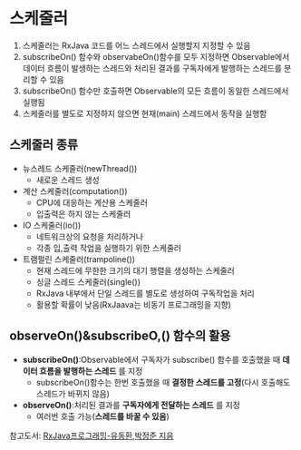 # 스케줄러
1. 스케줄러는 RxJava 코드를 어느 스레드에서 실행할지 지정할 수 있음
2. subscribeOn() 함수와 observabeOn()함수를 모두 지정하면 Observable에서 데이터 흐름이 발생하는 스레드와 처리된 결과를 구독자에게 발행하는 스레드를 분리할 수 있음
3. subscribeOn() 함수만 호출하면 Observable의 모든 흐름이 동일한 스레드에서 실행됨
4. 스케줄러를 별도로 지정하지 않으면 현재(main) 스레드에서 동작을 실행함

## 스케줄러 종류
* 뉴스레드 스케줄러(newThread())
    * 새로운 스레드 생성
* 계산 스케줄러(computation())
    * CPU에 대응하는 계산용 스케줄러
    * 입출력은 하지 않는 스케줄러
* IO 스케줄러(io())
    * 네트워크상의 요청을 처리하거나
    * 각종 입,출력 작업을 실행하기 위한 스케줄러
* 트램펄린 스케줄러(trampoline())
    * 현재 스레드에 무한한 크기의 대기 행렬을 생성하는 스케줄러
    * 싱글 스레드 스케줄러(single())
    * RxJava 내부에서 단일 스레드를 별도로 생성하여 구독작업을 처리
    * 활용할 확률이 낮음(RxJaava는 비동기 프로그래밍을 지향)

## observeOn()&subscribeO,() 함수의 활용
* __subscribeOn()__:Observable에서 구독자가 subscribe() 함수를 호출했을 때 __데이터 흐름을 발행하는 스레드__ 를 지정
    * subscribeOn()함수는 한번 호출했을 때 __결정한 스레드를 고정__(다시 호출해도 스레드가 바뀌지 않음)
* __observeOn()__:처리된 결과를 __구독자에게 전달하는 스레드__ 를 지정
    * 여러번 호출 가능(__스레드를 바꿀 수 있음__)


참고도서: [RxJava프로그래밍-유동환,박정준 지음](https://book.naver.com/bookdb/book_detail.nhn?bid=12495967)